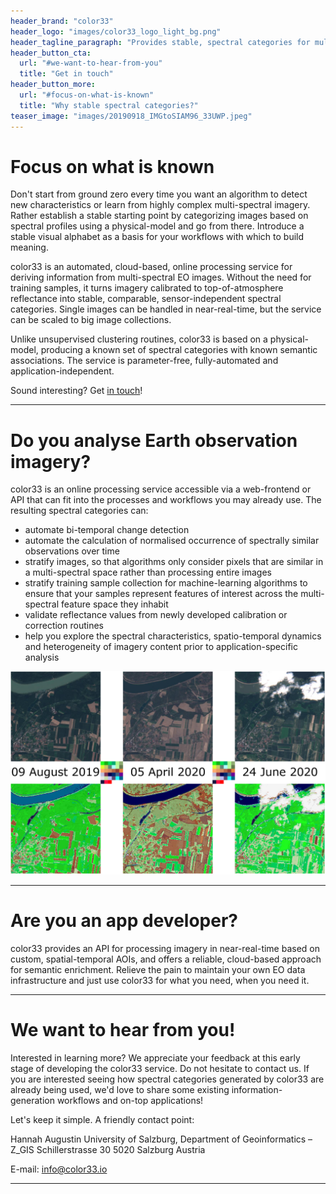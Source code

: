 ```yaml
---
header_brand: "color33"
header_logo: "images/color33_logo_light_bg.png"
header_tagline_paragraph: "Provides stable, spectral categories for multi-spectral Earth observation imagery analysis and applications. Automatically transforms imagery from multiple sensors into transferable, actionable spectral categories in near-real-time. We give you stable color alphabet, you build the vocabulary."
header_button_cta:
  url: "#we-want-to-hear-from-you"
  title: "Get in touch"
header_button_more:
  url: "#focus-on-what-is-known"
  title: "Why stable spectral categories?"
teaser_image: "images/20190918_IMGtoSIAM96_33UWP.jpeg"
---
```


# Focus on what is known

Don't start from ground zero every time you want an algorithm to detect new characteristics or learn from highly complex multi-spectral imagery. Rather establish a stable starting point by categorizing images based on spectral profiles using a physical-model and go from there. Introduce a stable visual alphabet as a basis for your workflows with which to build meaning.

color33 is an automated, cloud-based, online processing service for deriving information from multi-spectral EO images. Without the need for training samples, it turns imagery calibrated to top-of-atmosphere reflectance into stable, comparable, sensor-independent spectral categories. Single images can be handled in near-real-time, but the service can be scaled to big image collections.

Unlike unsupervised clustering routines, color33 is based on a physical-model, producing a known set of spectral categories with known semantic associations. The service is parameter-free, fully-automated and application-independent.

Sound interesting? Get [in touch](#we-want-to-hear-from-you)!

---

# Do you analyse Earth observation imagery?

color33 is an online processing service accessible via a web-frontend or API that can fit into the processes and workflows you may already use. The resulting spectral categories can:

- automate bi-temporal change detection
- automate the calculation of normalised occurrence of spectrally similar observations over time
- stratify images, so that algorithms only consider pixels that are similar in a multi-spectral space rather than processing entire images
- stratify training sample collection for machine-learning algorithms to ensure that your samples represent features of interest across the multi-spectral feature space they inhabit
- validate reflectance values from newly developed calibration or correction routines
- help you explore the spectral characteristics, spatio-temporal dynamics and heterogeneity of imagery content prior to application-specific analysis

![Turn images into actionable spectral categories.](/images/workflow_basis.png)

---

# Are you an app developer?

color33 provides an API for processing imagery in near-real-time based on custom, spatial-temporal AOIs, and offers a reliable, cloud-based approach for semantic enrichment. Relieve the pain to maintain your own EO data infrastructure and just use color33 for what you need, when you need it.


---

# We want to hear from you!

Interested in learning more? We appreciate your feedback at this early stage of developing the color33 service. Do not hesitate to contact us. If you are interested seeing how spectral categories generated by color33 are already being used, we'd love to share some existing information-generation workflows and on-top applications!

Let's keep it simple. A friendly contact point:

Hannah Augustin
University of Salzburg, Department of Geoinformatics – Z_GIS
Schillerstrasse 30
5020 Salzburg
Austria

E-mail: <a href="mailto:info@color33.io" target="_blank" rel="noopener noreferrer">info@color33.io</a>

---

